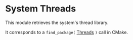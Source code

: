 # System Threads

This module retrieves the system's thread library.

It corresponds to a `find_package(` [Threads](https://cmake.org/cmake/help/latest/module/FindThreads.html) `)`
call in CMake.

